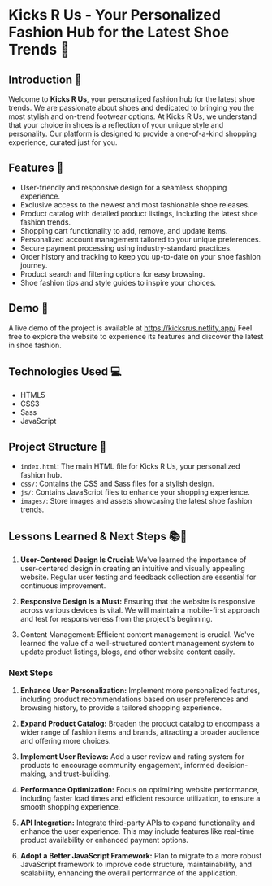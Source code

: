 # Kicks R Us - Your Personalized Fashion Hub for the Latest Shoe Trends 👟

## Introduction 📜

Welcome to **Kicks R Us**, your personalized fashion hub for the latest shoe trends. We are passionate about shoes and dedicated to bringing you the most stylish and on-trend footwear options. At Kicks R Us, we understand that your choice in shoes is a reflection of your unique style and personality. Our platform is designed to provide a one-of-a-kind shopping experience, curated just for you.

## Features 🌟

- User-friendly and responsive design for a seamless shopping experience.
- Exclusive access to the newest and most fashionable shoe releases.
- Product catalog with detailed product listings, including the latest shoe fashion trends.
- Shopping cart functionality to add, remove, and update items.
- Personalized account management tailored to your unique preferences.
- Secure payment processing using industry-standard practices.
- Order history and tracking to keep you up-to-date on your shoe fashion journey.
- Product search and filtering options for easy browsing.
- Shoe fashion tips and style guides to inspire your choices.

## Demo 🚀

A live demo of the project is available at https://kicksrus.netlify.app/ Feel free to explore the website to experience its features and discover the latest in shoe fashion.

## Technologies Used 💻

- HTML5
- CSS3
- Sass
- JavaScript

## Project Structure 📂

- `index.html`: The main HTML file for Kicks R Us, your personalized fashion hub.
- `css/`: Contains the CSS and Sass files for a stylish design.
- `js/`: Contains JavaScript files to enhance your shopping experience.
- `images/`: Store images and assets showcasing the latest shoe fashion trends.

## Lessons Learned & Next Steps 📚🚀

1. **User-Centered Design Is Crucial:** We've learned the importance of user-centered design in creating an intuitive and visually appealing website. Regular user testing and feedback collection are essential for continuous improvement.

2. **Responsive Design Is a Must:** Ensuring that the website is responsive across various devices is vital. We will maintain a mobile-first approach and test for responsiveness from the project's beginning.

3. Content Management: Efficient content management is crucial. We've learned the value of a well-structured content management system to update product listings, blogs, and other website content easily.


### Next Steps

1. **Enhance User Personalization:** Implement more personalized features, including product recommendations based on user preferences and browsing history, to provide a tailored shopping experience.

2. **Expand Product Catalog:** Broaden the product catalog to encompass a wider range of fashion items and brands, attracting a broader audience and offering more choices.

3. **Implement User Reviews:** Add a user review and rating system for products to encourage community engagement, informed decision-making, and trust-building.

4. **Performance Optimization:** Focus on optimizing website performance, including faster load times and efficient resource utilization, to ensure a smooth shopping experience.

5. **API Integration:** Integrate third-party APIs to expand functionality and enhance the user experience. This may include features like real-time product availability or enhanced payment options.

6. **Adopt a Better JavaScript Framework:** Plan to migrate to a more robust JavaScript framework to improve code structure, maintainability, and scalability, enhancing the overall performance of the application.
